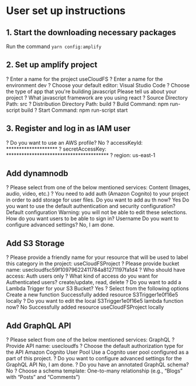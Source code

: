# User set up instructions
## 1. Start the downloading necessary packages
Run the command `yarn config:amplify`
## 2. Set up amplify project
? Enter a name for the project useCloudFS
? Enter a name for the environment dev
? Choose your default editor: Visual Studio Code
? Choose the type of app that you're building javascript
Please tell us about your project
? What javascript framework are you using react
? Source Directory Path:  src
? Distribution Directory Path: build
? Build Command:  npm run-script build
? Start Command: npm run-script start
## 3. Register and log in as IAM user
? Do you want to use an AWS profile? No
? accessKeyId:  ********************
? secretAccessKey:  ****************************************
? region:  us-east-1

## Add dynamnodb
? Please select from one of the below mentioned services: Content (Images, audio, video, etc.)
? You need to add auth (Amazon Cognito) to your project in order to add storage for user files. Do you want to add au
th now? Yes
Do you want to use the default authentication and security configuration? Default configuration
 Warning: you will not be able to edit these selections. 
 How do you want users to be able to sign in? Username
 Do you want to configure advanced settings? No, I am done.

## Add S3 Storage
? Please provide a friendly name for your resource that will be used to label this category in the project: useCloudFSProject
? Please provide bucket name: usecloudfsc59f10979622411784a81271197fa1d4
? Who should have access: Auth users only
? What kind of access do you want for Authenticated users? create/update, read, delete
? Do you want to add a Lambda Trigger for your S3 Bucket? Yes
? Select from the following options Create a new function
Successfully added resource S3Trigger1e0f16e5 locally
? Do you want to edit the local S3Trigger1e0f16e5 lambda function now? No
Successfully added resource useCloudFSProject locally

## Add GraphQL API
? Please select from one of the below mentioned services: GraphQL
? Provide API name: usecloudfs
? Choose the default authorization type for the API Amazon Cognito User Pool
Use a Cognito user pool configured as a part of this project.
? Do you want to configure advanced settings for the GraphQL API No, I am done.
? Do you have an annotated GraphQL schema? No
? Choose a schema template: One-to-many relationship (e.g., “Blogs” with “Posts” and “Comments”)
